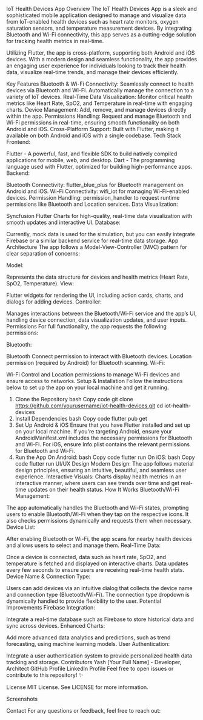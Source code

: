 IoT Health Devices App
Overview
The IoT Health Devices App is a sleek and sophisticated mobile application designed to manage and visualize data from IoT-enabled health devices such as heart rate monitors, oxygen saturation sensors, and temperature measurement devices. By integrating Bluetooth and Wi-Fi connectivity, this app serves as a cutting-edge solution for tracking health metrics in real-time.

Utilizing Flutter, the app is cross-platform, supporting both Android and iOS devices. With a modern design and seamless functionality, the app provides an engaging user experience for individuals looking to track their health data, visualize real-time trends, and manage their devices efficiently.

Key Features
Bluetooth & Wi-Fi Connectivity: Seamlessly connect to health devices via Bluetooth and Wi-Fi. Automatically manage the connection to a variety of IoT devices.
Real-Time Data Visualization: Monitor critical health metrics like Heart Rate, SpO2, and Temperature in real-time with engaging charts.
Device Management: Add, remove, and manage devices directly within the app.
Permissions Handling: Request and manage Bluetooth and Wi-Fi permissions in real-time, ensuring smooth functionality on both Android and iOS.
Cross-Platform Support: Built with Flutter, making it available on both Android and iOS with a single codebase.
Tech Stack
Frontend:

Flutter - A powerful, fast, and flexible SDK to build natively compiled applications for mobile, web, and desktop.
Dart - The programming language used with Flutter, optimized for building high-performance apps.
Backend:

Bluetooth Connectivity: flutter_blue_plus for Bluetooth management on Android and iOS.
Wi-Fi Connectivity: wifi_iot for managing Wi-Fi-enabled devices.
Permission Handling: permission_handler to request runtime permissions like Bluetooth and Location services.
Data Visualization:

Syncfusion Flutter Charts for high-quality, real-time data visualization with smooth updates and interactive UI.
Database:

Currently, mock data is used for the simulation, but you can easily integrate Firebase or a similar backend service for real-time data storage.
App Architecture
The app follows a Model-View-Controller (MVC) pattern for clear separation of concerns:

Model:

Represents the data structure for devices and health metrics (Heart Rate, SpO2, Temperature).
View:

Flutter widgets for rendering the UI, including action cards, charts, and dialogs for adding devices.
Controller:

Manages interactions between the Bluetooth/Wi-Fi service and the app’s UI, handling device connection, data visualization updates, and user inputs.
Permissions
For full functionality, the app requests the following permissions:

Bluetooth:

Bluetooth Connect permission to interact with Bluetooth devices.
Location permission (required by Android) for Bluetooth scanning.
Wi-Fi:

Wi-Fi Control and Location permissions to manage Wi-Fi devices and ensure access to networks.
Setup & Installation
Follow the instructions below to set up the app on your local machine and get it running.

1. Clone the Repository
bash
Copy code
git clone https://github.com/yourusername/iot-health-devices.git
cd iot-health-devices
2. Install Dependencies
bash
Copy code
flutter pub get
3. Set Up Android & iOS
Ensure that you have Flutter installed and set up on your local machine.
If you're targeting Android, ensure your AndroidManifest.xml includes the necessary permissions for Bluetooth and Wi-Fi.
For iOS, ensure Info.plist contains the relevant permissions for Bluetooth and Wi-Fi.
4. Run the App
On Android:
bash
Copy code
flutter run
On iOS:
bash
Copy code
flutter run
UI/UX Design
Modern Design: The app follows material design principles, ensuring an intuitive, beautiful, and seamless user experience.
Interactive Visuals: Charts display health metrics in an interactive manner, where users can see trends over time and get real-time updates on their health status.
How It Works
Bluetooth/Wi-Fi Management:

The app automatically handles the Bluetooth and Wi-Fi states, prompting users to enable Bluetooth/Wi-Fi when they tap on the respective icons. It also checks permissions dynamically and requests them when necessary.
Device List:

After enabling Bluetooth or Wi-Fi, the app scans for nearby health devices and allows users to select and manage them.
Real-Time Data:

Once a device is connected, data such as heart rate, SpO2, and temperature is fetched and displayed on interactive charts. Data updates every few seconds to ensure users are receiving real-time health stats.
Device Name & Connection Type:

Users can add devices via an intuitive dialog that collects the device name and connection type (Bluetooth/Wi-Fi). The connection type dropdown is dynamically handled to provide flexibility to the user.
Potential Improvements
Firebase Integration:

Integrate a real-time database such as Firebase to store historical data and sync across devices.
Enhanced Charts:

Add more advanced data analytics and predictions, such as trend forecasting, using machine learning models.
User Authentication:

Integrate a user authentication system to provide personalized health data tracking and storage.
Contributors
Yash [Your Full Name] - Developer, Architect
GitHub Profile
LinkedIn Profile
Feel free to open issues or contribute to this repository! ✨

License
MIT License. See LICENSE for more information.

Screenshots

Contact
For any questions or feedback, feel free to reach out:

